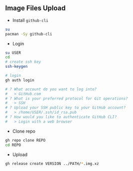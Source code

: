Image Files Upload
---
- Install `github-cli`
```sh
su
pacman -Sy github-cli
```

- Login
```sh
su USER
cd
# create ssh key
ssh-keygen

# login
gh auth login

# ? What account do you want to log into? 
#   > GitHub.com
# ? What is your preferred protocol for Git operations?
#   > SSH
# ? Upload your SSH public key to your GitHub account?
#   > /home/USER/.ssh/id_rsa.pub
# ? How would you like to authenticate GitHub CLI?
#   > Login with a web browser
```

- Clone repo
```sh
gh repo clone REPO
cd REPO
```

- Upload
```sh
gh release create VERSION ../PATH/*.img.xz
```
